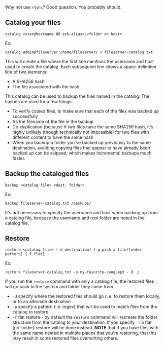 Why not use `rsync`? Good question. You probably should.

## Catalog your files

```shell
catalog <user@hostname OR ssh-alias>:<folder on host>
```

Ex:

```shell
catalog admin@fileserver:/home/fileserver/ > fileserver-catalog.txt
```

This will create a file where the first line mentions the username and host used
to create the catalog. Each subsequent line shows a space-delimited line of two
elements:

* A SHA256 hash
* The file associated with the hash

This catalog can be used to backup the files named in the catalog. The hashes
are used for a few things:

* To verify copied files, to make sure that each of the files was backed up
  successfully
* As the filename of the file in the backup
* De-duplication (because if two files have the same SHA256 hash, it's highly
  unlikely (though technically not impossible) for two files with different
  content to have the same hash.
* When you backup a folder you've backed up previously to the same destination,
  avoiding copying files that appear to have already been backed up can be
  skipped, which makes incremental backups much faster.

## Backup the cataloged files

```shell
backup <catalog file> <dest. folder>
```

Ex:

```shell
backup fileserver-catalog.txt /backups/
```

It's not necessary to specify the username and host when backing up from a
catalog file, because the username and root folder are noted in the catalog
file.

## Restore

```shell
restore <catalog file> [-d destination] [-p pick a file/folder pattern] [-f flat]
```

Ex:

```shell
restore fileserver-catalog.txt -p my-favorite-song.mp3 - d ./
```
If you run the `restore` command with only a catalog file, the restored files
will go back to the system and folder they came from.

* `-d` specify where the restored files should go (i.e. to restore them locally,
  or to an alternate destination
* `-p` specify a pattern (i.e. regex) that will be used to match files from the
  catalog to restore
* `-f` flat restore - by default the `restore` command will recreate the folder
  structure from the catalog to your destination. If you specify `-f` a flat
  (no-folder) restore will be done instead. **NOTE** that if you have files with
  the same name nested in multiple places that you're restoring, that this may
  result in some restored files overwriting others.
